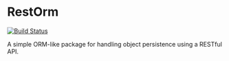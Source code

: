 # RestOrm
[![Build Status](https://travis-ci.org/tystr/rest-orm.svg?branch=master)](https://travis-ci.org/tystr/rest-orm)

A simple ORM-like package for handling object persistence using a RESTful API.